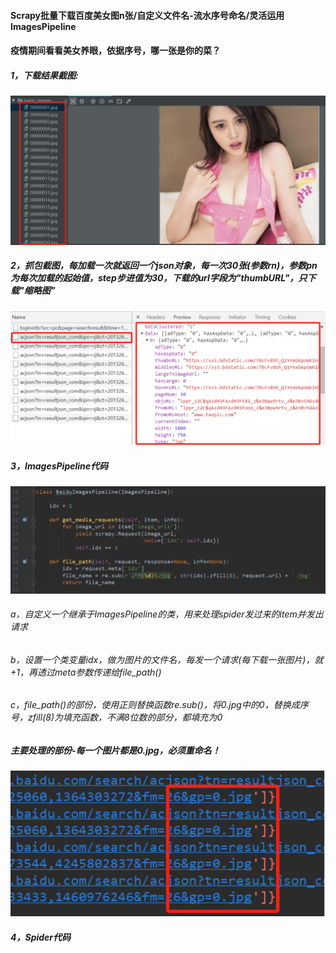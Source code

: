 #### Scrapy批量下载百度美女图n张/自定义文件名-流水序号命名/灵活运用ImagesPipeline
#### 疫情期间看看美女养眼，依据序号，哪一张是你的菜？
##### 1，下载结果截图:
![img1](https://github.com/ziliang-wang/baidu/blob/master/images/%E5%BE%AE%E4%BF%A1%E6%88%AA%E5%9B%BE_20200428150737.png)
##### 2，抓包截图，每加载一次就返回一个json对象，每一次30张(参数rn)，参数pn为每次加载的起始值，step步进值为30，下载的url字段为"thumbURL"，只下载"缩略图"
![img2](https://github.com/ziliang-wang/baidu/blob/master/images/%E5%BE%AE%E4%BF%A1%E6%88%AA%E5%9B%BE_20200428150127.png)
##### 3，ImagesPipeline代码
![img3](https://github.com/ziliang-wang/baidu/blob/master/images/%E5%BE%AE%E4%BF%A1%E6%88%AA%E5%9B%BE_20200428144711.png)
###### a，自定义一个继承于ImagesPipeline的类，用来处理spider发过来的item并发出请求
###### b，设置一个类变量idx，做为图片的文件名，每发一个请求(每下载一张图片)，就+1，再透过meta参数传递给file_path()
###### c，file_path()的部份，使用正则替换函数re.sub()，将0.jpg中的0，替换成序号，zfill(8)为填充函数，不满8位数的部分，都填充为0
##### 主要处理的部份-每一个图片都是0.jpg，必须重命名！
![img4](https://github.com/ziliang-wang/baidu/blob/master/images/%E5%BE%AE%E4%BF%A1%E6%88%AA%E5%9B%BE_20200428152534.png)
##### 4，Spider代码
